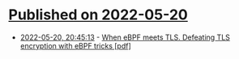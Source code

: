 # [Published on 2022-05-20](index.md)

* [2022-05-20, 20:45:13](https://news.ycombinator.com/item?id=31452286) - [When eBPF meets TLS. Defeating TLS encryption with eBPF tricks [pdf]](https://github.com/quarkslab/conf-presentations/blob/master/CanSecWest-2022/When%20eBPF%20meets%20TLS.pdf)

